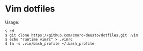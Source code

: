 Vim dotfiles
============

Usage:

```
$ cd
$ git clone https://github.com/cmoro-deusto/dotfiles.git .vim
$ echo "runtime vimrc" > .vimrc
$ ln -s .vim/bash_profile ~/.bash_profile 
```
